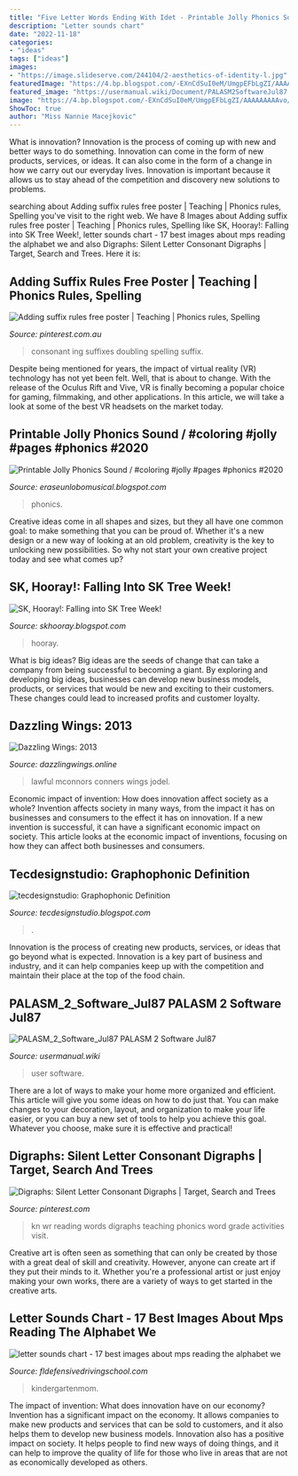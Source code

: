 ```yaml
---
title: "Five Letter Words Ending With Idet - Printable Jolly Phonics Sound / #coloring #jolly #pages #phonics #2020"
description: "Letter sounds chart"
date: "2022-11-18"
categories:
- "ideas"
tags: ["ideas"]
images:
- "https://image.slideserve.com/244104/2-aesthetics-of-identity-l.jpg"
featuredImage: "https://4.bp.blogspot.com/-EXnCdSuI0eM/UmgpEFbLgZI/AAAAAAAAAvo/xJvkUZFIY7w/s1600/Broken+light+bulb+file000362203086.jpg"
featured_image: "https://usermanual.wiki/Document/PALASM2SoftwareJul87.1191077710-User-Guide-Page-1.png"
image: "https://4.bp.blogspot.com/-EXnCdSuI0eM/UmgpEFbLgZI/AAAAAAAAAvo/xJvkUZFIY7w/s1600/Broken+light+bulb+file000362203086.jpg"
ShowToc: true
author: "Miss Nannie Macejkovic"
---
```



What is innovation?
Innovation is the process of coming up with new and better ways to do something. Innovation can come in the form of new products, services, or ideas. It can also come in the form of a change in how we carry out our everyday lives. Innovation is important because it allows us to stay ahead of the competition and discovery new solutions to problems.

	

		
searching about Adding suffix rules free poster | Teaching | Phonics rules, Spelling you've visit to the right web. We have 8 Images about Adding suffix rules free poster | Teaching | Phonics rules, Spelling like SK, Hooray!: Falling into SK Tree Week!, letter sounds chart - 17 best images about mps reading the alphabet we and also Digraphs: Silent Letter Consonant Digraphs | Target, Search and Trees. Here it is:
		
    
## Adding Suffix Rules Free Poster | Teaching | Phonics Rules, Spelling

<img loading=lazy src="https://i.pinimg.com/236x/64/f2/f1/64f2f15d73d3cc7d3dcb8dae7a047f92.jpg?nii=t" onerror="this.onerror=null;this.src='https://tse2.mm.bing.net/th?id=OIP.jPUeiw8MwjhxxVjszuPdYwAAAA&amp;pid=15.1';" alt="Adding suffix rules free poster | Teaching | Phonics rules, Spelling">

_Source: pinterest.com.au_

>consonant ing suffixes doubling spelling suffix. 

	

Despite being mentioned for years, the impact of virtual reality (VR) technology has not yet been felt. Well, that is about to change. With the release of the Oculus Rift and Vive, VR is finally becoming a popular choice for gaming, filmmaking, and other applications. In this article, we will take a look at some of the best VR headsets on the market today.

    
## Printable Jolly Phonics Sound / #coloring #jolly #pages #phonics #2020

<img loading=lazy src="https://i.pinimg.com/originals/44/29/95/4429954b3ec9e9abce5f47d7791e05aa.png" onerror="this.onerror=null;this.src='https://tse4.mm.bing.net/th?id=OIP.g680fRAXEFyLlJHuxMMzdwHaBf&amp;pid=15.1';" alt="Printable Jolly Phonics Sound / #coloring #jolly #pages #phonics #2020">

_Source: eraseunlobomusical.blogspot.com_

>phonics. 

	

Creative ideas come in all shapes and sizes, but they all have one common goal: to make something that you can be proud of. Whether it's a new design or a new way of looking at an old problem, creativity is the key to unlocking new possibilities. So why not start your own creative project today and see what comes up?

    
## SK, Hooray!: Falling Into SK Tree Week!

<img loading=lazy src="https://2.bp.blogspot.com/-nXYjvtCQ6qg/UG8RzEdr_dI/AAAAAAAABHw/xiH0SwtKiV4/s1600/HPIM2500.JPG" onerror="this.onerror=null;this.src='https://tse4.mm.bing.net/th?id=OIP.Wk-s0Oj4FbVyrf08WdkYbgHaFo&amp;pid=15.1';" alt="SK, Hooray!: Falling into SK Tree Week!">

_Source: skhooray.blogspot.com_

>hooray. 

	

What is big ideas?
Big ideas are the seeds of change that can take a company from being successful to becoming a giant. By exploring and developing big ideas, businesses can develop new business models, products, or services that would be new and exciting to their customers. These changes could lead to increased profits and customer loyalty.

    
## Dazzling Wings: 2013

<img loading=lazy src="https://4.bp.blogspot.com/-EXnCdSuI0eM/UmgpEFbLgZI/AAAAAAAAAvo/xJvkUZFIY7w/s1600/Broken+light+bulb+file000362203086.jpg" onerror="this.onerror=null;this.src='https://tse1.mm.bing.net/th?id=OIP.0fmNotj5tGGuTJItYQWKPQHaF7&amp;pid=15.1';" alt="Dazzling Wings: 2013">

_Source: dazzlingwings.online_

>lawful mconnors conners wings jodel. 

	

Economic impact of invention: How does innovation affect society as a whole?
Invention affects society in many ways, from the impact it has on businesses and consumers to the effect it has on innovation. If a new invention is successful, it can have a significant economic impact on society. This article looks at the economic impact of inventions, focusing on how they can affect both businesses and consumers.

    
## Tecdesignstudio: Graphophonic Definition

<img loading=lazy src="https://image.slideserve.com/244104/2-aesthetics-of-identity-l.jpg" onerror="this.onerror=null;this.src='https://tse1.mm.bing.net/th?id=OIP.JroOKhEvyHkGH-vAVwJuWgHaFj&amp;pid=15.1';" alt="tecdesignstudio: Graphophonic Definition">

_Source: tecdesignstudio.blogspot.com_

>. 

	

Innovation is the process of creating new products, services, or ideas that go beyond what is expected. Innovation is a key part of business and industry, and it can help companies keep up with the competition and maintain their place at the top of the food chain.

    
## PALASM_2_Software_Jul87 PALASM 2 Software Jul87

<img loading=lazy src="https://usermanual.wiki/Document/PALASM2SoftwareJul87.1191077710-User-Guide-Page-1.png" onerror="this.onerror=null;this.src='https://tse1.mm.bing.net/th?id=OIP.dFwMV2iNJD-YRRtPrpqjnwHaJk&amp;pid=15.1';" alt="PALASM_2_Software_Jul87 PALASM 2 Software Jul87">

_Source: usermanual.wiki_

>user software. 

	

There are a lot of ways to make your home more organized and efficient. This article will give you some ideas on how to do just that. You can make changes to your decoration, layout, and organization to make your life easier, or you can buy a new set of tools to help you achieve this goal. Whatever you choose, make sure it is effective and practical!

    
## Digraphs: Silent Letter Consonant Digraphs | Target, Search And Trees

<img loading=lazy src="https://s-media-cache-ak0.pinimg.com/236x/97/d6/c8/97d6c8c300cb7b5bedda0e420e15b76d--phonics-reading-teaching-reading.jpg" onerror="this.onerror=null;this.src='https://tse1.mm.bing.net/th?id=OIP.1dHF28y_6wLM7ifcYF3TeADbEc&amp;pid=15.1';" alt="Digraphs: Silent Letter Consonant Digraphs | Target, Search and Trees">

_Source: pinterest.com_

>kn wr reading words digraphs teaching phonics word grade activities visit. 

	

Creative art is often seen as something that can only be created by those with a great deal of skill and creativity. However, anyone can create art if they put their minds to it. Whether you're a professional artist or just enjoy making your own works, there are a variety of ways to get started in the creative arts.

    
## Letter Sounds Chart - 17 Best Images About Mps Reading The Alphabet We

<img loading=lazy src="https://kindergartenmom.com/wp-content/uploads/2017/06/AlphabetSoundChartAssessment.png" onerror="this.onerror=null;this.src='https://tse1.mm.bing.net/th?id=OIP.H7_YctTjidEo2SziszCjmAAAAA&amp;pid=15.1';" alt="letter sounds chart - 17 best images about mps reading the alphabet we">

_Source: fldefensivedrivingschool.com_

>kindergartenmom. 

	

The impact of invention: What does innovation have on our economy?
Invention has a significant impact on the economy. It allows companies to make new products and services that can be sold to customers, and it also helps them to develop new business models. Innovation also has a positive impact on society. It helps people to find new ways of doing things, and it can help to improve the quality of life for those who live in areas that are not as economically developed as others.

